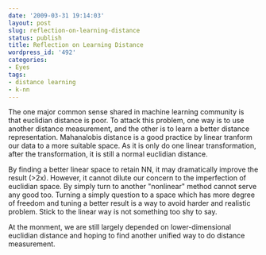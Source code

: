 ```yaml
---
date: '2009-03-31 19:14:03'
layout: post
slug: reflection-on-learning-distance
status: publish
title: Reflection on Learning Distance
wordpress_id: '492'
categories:
- Eyes
tags:
- distance learning
- k-nn
---
```


The one major common sense shared in machine learning community is that euclidian distance is poor. To attack this problem, one way is to use another distance measurement, and the other is to learn a better distance representation. Mahanalobis distance is a good practice by linear tranform our data to a more suitable space. As it is only do one linear transformation, after the transformation, it is still a normal euclidian distance.

By finding a better linear space to retain NN, it may dramatically improve the result (>2x). However, it cannot dilute our concern to the imperfection of euclidian space. By simply turn to another "nonlinear" method cannot serve any good too. Turning a simply question to a space which has more degree of freedom and tuning a better result is a way to avoid harder and realistic problem. Stick to the linear way is not something too shy to say.

At the monment, we are still largely depended on lower-dimensional euclidian distance and hoping to find another unified way to do distance measurement.
